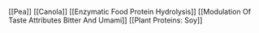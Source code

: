[[Pea]]
[[Canola]]
[[Enzymatic Food Protein Hydrolysis]]
[[Modulation Of Taste Attributes Bitter And Umami]]
[[Plant Proteins: Soy]]
